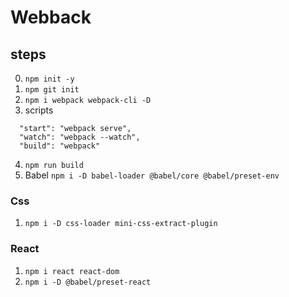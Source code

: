 # Webback

## steps

0. `npm init -y`
1. `npm git init`
2. `npm i webpack webpack-cli -D`
3. scripts

```
  "start": "webpack serve",
  "watch": "webpack --watch",
  "build": "webpack"
```

4. `npm run build`
5. Babel `npm i -D babel-loader @babel/core @babel/preset-env`

### Css

1. `npm i -D css-loader mini-css-extract-plugin`

### React

1. `npm i react react-dom`
2. `npm i -D @babel/preset-react`

